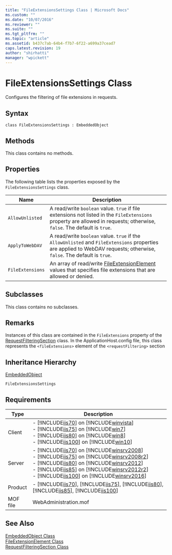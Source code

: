 ```yaml
---
title: "FileExtensionsSettings Class | Microsoft Docs"
ms.custom: ""
ms.date: "10/07/2016"
ms.reviewer: ""
ms.suite: ""
ms.tgt_pltfrm: ""
ms.topic: "article"
ms.assetid: b437c7ab-64b4-f7b7-6f22-a699a37cead7
caps.latest.revision: 19
author: "shirhatti"
manager: "wpickett"
---
```

# FileExtensionsSettings Class
Configures the filtering of file extensions in requests.  
  
## Syntax  
  
```vbs  
class FileExtensionsSettings : EmbeddedObject  
```  
  
## Methods  
 This class contains no methods.  
  
## Properties  
 The following table lists the properties exposed by the `FileExtensionsSettings` class.  
  
|Name|Description|  
|----------|-----------------|  
|`AllowUnlisted`|A read/write `boolean` value. `true` if file extensions not listed in the `FileExtensions` property are allowed in requests; otherwise, `false`. The default is `true`.|  
|`ApplyToWebDAV`|A read/write `boolean` value. `true` if the `AllowUnlisted` and `FileExtensions` properties are applied to WebDAV requests; otherwise, `false`. The default is `true`.|  
|`FileExtensions`|An array of read/write [FileExtensionElement](../../reference/admin/fileextensionelement-class.md) values that specifies file extensions that are allowed or denied.|  
  
## Subclasses  
 This class contains no subclasses.  
  
## Remarks  
 Instances of this class are contained in the `FileExtensions` property of the [RequestFilteringSection](../../reference/admin/requestfilteringsection-class.md) class. In the ApplicationHost.config file, this class represents the `<fileExtensions>` element of the `<requestFiltering>` section  
  
## Inheritance Hierarchy  
 [EmbeddedObject](../../reference/admin/embeddedobject-class1.md)  
  
 `FileExtensionsSettings`  
  
## Requirements  
  
|Type|Description|  
|----------|-----------------|  
|Client|-   [!INCLUDE[iis70](../../reference/admin/includes/iis70-md.md)] on [!INCLUDE[winvista](../../reference/admin/includes/winvista-md.md)]<br />-   [!INCLUDE[iis75](../../reference/admin/includes/iis75-md.md)] on [!INCLUDE[win7](../../reference/admin/includes/win7-md.md)]<br />-   [!INCLUDE[iis80](../../reference/admin/includes/iis80-md.md)] on [!INCLUDE[win8](../../reference/admin/includes/win8-md.md)]<br />-   [!INCLUDE[iis100](../../reference/admin/includes/iis100-md.md)] on [!INCLUDE[win10](../../reference/admin/includes/win10-md.md)]|  
|Server|-   [!INCLUDE[iis70](../../reference/admin/includes/iis70-md.md)] on [!INCLUDE[winsrv2008](../../reference/admin/includes/winsrv2008-md.md)]<br />-   [!INCLUDE[iis75](../../reference/admin/includes/iis75-md.md)] on [!INCLUDE[winsrv2008r2](../../reference/admin/includes/winsrv2008r2-md.md)]<br />-   [!INCLUDE[iis80](../../reference/admin/includes/iis80-md.md)] on [!INCLUDE[winsrv2012](../../reference/admin/includes/winsrv2012-md.md)]<br />-   [!INCLUDE[iis85](../../reference/admin/includes/iis85-md.md)] on [!INCLUDE[winsrv2012r2](../../reference/admin/includes/winsrv2012r2-md.md)]<br />-   [!INCLUDE[iis100](../../reference/admin/includes/iis100-md.md)] on [!INCLUDE[winsrv2016](../../reference/admin/includes/winsrv2016-md.md)]|  
|Product|-   [!INCLUDE[iis70](../../reference/admin/includes/iis70-md.md)], [!INCLUDE[iis75](../../reference/admin/includes/iis75-md.md)], [!INCLUDE[iis80](../../reference/admin/includes/iis80-md.md)], [!INCLUDE[iis85](../../reference/admin/includes/iis85-md.md)], [!INCLUDE[iis100](../../reference/admin/includes/iis100-md.md)]|  
|MOF file|WebAdministration.mof|  
  
## See Also  
 [EmbeddedObject Class](../../reference/admin/embeddedobject-class1.md)   
 [FileExtensionElement Class](../../reference/admin/fileextensionelement-class.md)   
 [RequestFilteringSection Class](../../reference/admin/requestfilteringsection-class.md)